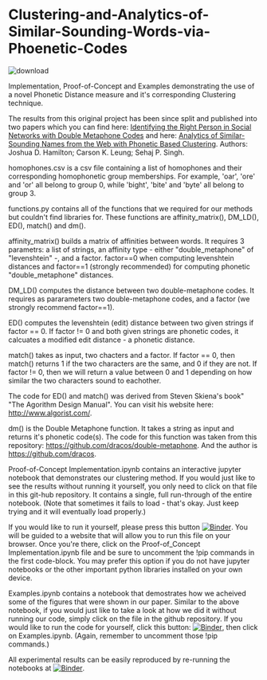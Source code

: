 # Clustering-and-Analytics-of-Similar-Sounding-Words-via-Phoenetic-Codes

![download](https://user-images.githubusercontent.com/18585507/128941167-8ee5fe41-8a1e-4d92-95c1-77690e9a4c72.png)

Implementation, Proof-of-Concept and Examples demonstrating the use of a novel Phonetic Distance measure and it's corresponding Clustering technique.

The results from this original project has been since split and published into two papers which you can find here: [Identifying the Right Person in Social Networks with Double Metaphone Codes](https://ieeexplore.ieee.org/abstract/document/9443676) and here: [Analytics of Similar-Sounding Names from the Web with Phonetic Based Clustering](https://ieeexplore.ieee.org/document/9457753). Authors: Joshua D. Hamilton; Carson K. Leung; Sehaj P. Singh.

homophones.csv is a csv file containing a list of homophones and their corresponding homophonetic group memberships.
For example, 'oar', 'ore' and 'or' all belong to group 0, while 'bight', 'bite' and 'byte' all belong to group 3.

functions.py contains all of the functions that we required for our methods but couldn't find libraries for.
These functions are affinity_matrix(), DM_LD(), ED(), match() and dm().

affinity_matrix() builds a matrix of affinities between words. It requires 3 parametrs: a list of strings, an affinity type - either "double_metaphone" of "levenshtein" -, and a factor. factor==0 when computing levenshtein distances and factor==1 (strongly recommended) for computing phonetic "double_metaphone" distances.

DM_LD() computes the distance between two double-metaphone codes. It requires as pararameters two double-metaphone codes, and 
a factor (we strongly recommend factor==1).

ED() computes the levenshtein (edit) distance between two given strings if factor == 0. If factor != 0 and both given strings are phonetic codes, it calcuates a modified edit distance - a phonetic distance.

match() takes as input, two chacters and a factor. If factor == 0, then match() returns
1 if the two characters are the same, and 0 if they are not.
If factor != 0, then we will return a value between 0 and 1 depending on how similar the 
two characters sound to eachother.

The code for ED() and match() was derived from Steven Skiena's book" "The Agorithm Design Manual".
You can visit his website here: http://www.algorist.com/.

dm() is the Double Metaphone function. It takes a string as input and returns it's phonetic code(s).
The code for this function was taken from this repository: https://github.com/dracos/double-metaphone.
And the author is https://github.com/dracos.

Proof-of-Concept Implementation.ipynb contains an interactive jupyter notebook that demonstrates our clustering method.
If you would just like to see the results without running it yourself, you only need to click on that file in this git-hub repository. It contains a single, full run-through of the entire notebook. (Note that sometimes it fails to load - that's okay. Just keep trying and it will eventually load properly.)

If you would like to run it yourself, please press this button [![Binder](https://mybinder.org/badge_logo.svg)](https://mybinder.org/v2/gh/minc33/Proof-of-Concept_Implementation/master). You will be guided to a website that will allow you to run this file on your browser. Once you're there, click on the Proof-of_Concept Implementation.ipynb file and be sure to uncomment the !pip commands in the first code-block. You may prefer this option if you do not have jupyter notebooks or the other important python libraries installed on your own device.

Examples.ipynb contains a notebook that demostrates how we acheived some of the figures that were shown in our paper.
Similar to the above notebook, if you would just like to take a look at how we did it without running our code, simply click on the file in the github repository. If you would like to run the code for yourself, click this button: [![Binder](https://mybinder.org/badge_logo.svg)](https://mybinder.org/v2/gh/minc33/Proof-of-Concept_Implementation/master), then click on Examples.ipynb. (Again, remember to uncomment those !pip commands.)

All experimental results can be easily reproduced by re-running the notebooks at [![Binder](https://mybinder.org/badge_logo.svg)](https://mybinder.org/v2/gh/minc33/Proof-of-Concept_Implementation/master).
